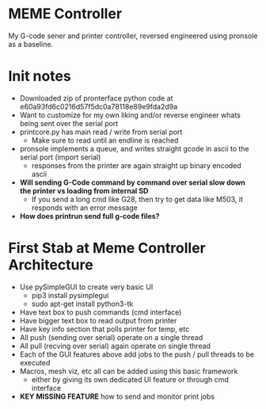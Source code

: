 # MEME Controller

My G-code sener and printer controller, reversed engineered using pronsole as a baseline.

# Init notes

* Downloaded zip of pronterface python code at e60a93fd6c0216d57f5dc0a78118e89e9fda2d9a
* Want to customize for my own liking and/or reverse engineer whats being sent over the serial port
* printcore.py has main read / write from serial port
    * Make sure to read until an endline is reached
* pronsole implements a queue, and writes straight gcode in ascii to the serial port (import serial)
    * responses from the printer are again straight up binary encoded ascii
* **Will sending G-Code command by command over serial slow down the printer vs loading from internal SD**
    * If you send a long cmd like G28, then try to get data like M503, it responds with an error message
* **How does printrun send full g-code files?**

# First Stab at Meme Controller Architecture
* Use pySimpleGUI to create very basic UI
    * pip3 install pysimplegui
    * sudo apt-get install python3-tk
* Have text box to push commands (cmd interface)
* Have bigger text box to read output from printer
* Have key info section that polls printer for temp, etc
* All push (sending over serial) operate on a single thread
* All pull (recving over serial) again operate on single thread
* Each of the GUI features above add jobs to the push / pull threads to be executed
* Macros, mesh viz, etc all can be added using this basic framework
    * either by giving its own dedicated UI feature or through cmd interface
* **KEY MISSING FEATURE** how to send and monitor print jobs
